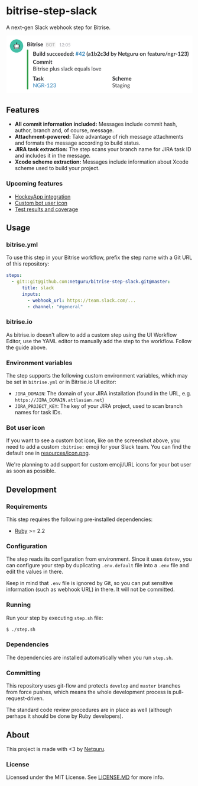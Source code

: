 # bitrise-step-slack

A next-gen Slack webhook step for Bitrise.

![](resources/screenshot.png)

## Features

- **All commit information included:** Messages include commit hash, author, branch and, of course, message.
- **Attachment-powered:** Take advantage of rich message attachments and formats the message according to build status.
- **JIRA task extraction:** The step scans your branch name for JIRA task ID and includes it in the message.
- **Xcode scheme extraction:** Messages include information about Xcode scheme used to build your project.

### Upcoming features

- [HockeyApp integration](https://github.com/netguru/bitrise-step-slack/issues/4)
- [Custom bot user icon](https://github.com/netguru/bitrise-step-slack/issues/5)
- [Test results and coverage](https://github.com/netguru/bitrise-step-slack/issues/6)

## Usage

### bitrise.yml

To use this step in your Bitrise workflow, prefix the step name with a Git URL of this repository:

```yml
steps:
  - git::git@github.com:netguru/bitrise-step-slack.git@master:
      title: slack
      inputs:
        - webhook_url: https://team.slack.com/...
        - channel: "#general"
```

### bitrise.io

As bitrise.io doesn't allow to add a custom step using the UI Workflow Editor, use the YAML editor to manually add the step to the workflow. Follow the guide above.

### Environment variables

The step supports the following custom environment variables, which may be set in `bitrise.yml` or in Bitrise.io UI editor:

- `JIRA_DOMAIN`: The domain of your JIRA installation (found in the URL, e.g. `https://JIRA_DOMAIN.attlasian.net`)
- `JIRA_PROJECT_KEY`: The key of your JIRA project, used to scan branch names for task IDs.

### Bot user icon

If you want to see a custom bot icon, like on the screenshot above, you need to add a custom `:bitrise:` emoji for your Slack team. You can find the default one in [resources/icon.png](resources/icon.png).

We're planning to add support for custom emoji/URL icons for your bot user as soon as possible.

## Development

### Requirements

This step requires the following pre-installed dependencies:

- [Ruby](https://rvm.io) >= 2.2

### Configuration

The step reads its configuration from environment. Since it uses `dotenv`, you can configure your step by duplicating `.env.default` file into a `.env` file and edit the values in there.

Keep in mind that `.env` file is ignored by Git, so you can put sensitive information (such as webhook URL) in there. It will not be committed.

### Running

Run your step by executing `step.sh` file:

```bash
$ ./step.sh
```

### Dependencies

The dependencies are installed automatically when you run `step.sh`.

### Committing

This repository uses git-flow and protects `develop` and `master` branches from force pushes, which means the whole development process is pull-request-driven.

The standard code review procedures are in place as well (although perhaps it should be done by Ruby developers).

## About

This project is made with <3 by [Netguru](https://netguru.co/opensource).

### License

Licensed under the MIT License. See [LICENSE.MD](LICENSE.MD) for more info.
